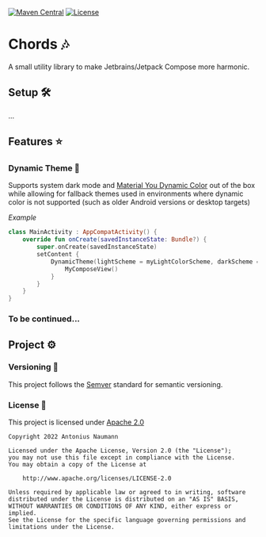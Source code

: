[![Maven Central](https://img.shields.io/maven-central/v/dev.antonius/chords)](https://search.maven.org/artifact/dev.antonius/chords)
[![License](https://img.shields.io/badge/License-Apache%202.0-blue.svg)](http://www.apache.org/licenses/LICENSE-2.0)

# Chords 🎶
A small utility library to make Jetbrains/Jetpack Compose more harmonic.

## Setup 🛠
...

## Features ⭐️
### Dynamic Theme 🎨
Supports system dark mode and [Material You Dynamic Color](https://m3.material.io/styles/color/dynamic-color/overview) out of the box while allowing for fallback themes used in environments where dynamic color is not supported (such as older Android versions or desktop targets)

*Example*
```kotlin
class MainActivity : AppCompatActivity() {
    override fun onCreate(savedInstanceState: Bundle?) {
        super.onCreate(savedInstanceState)
        setContent {
            DynamicTheme(lightScheme = myLightColorScheme, darkScheme = myDarkColorScheme) {
                MyComposeView()
            }
        }
    }
}
```

### To be continued...

## Project ⚙️
### Versioning 📜
This project follows the [Semver](https://semver.org) standard for semantic versioning.

### License 📃
This project is licensed under [Apache 2.0](http://www.apache.org/licenses/LICENSE-2.0)

```
Copyright 2022 Antonius Naumann

Licensed under the Apache License, Version 2.0 (the "License");
you may not use this file except in compliance with the License.
You may obtain a copy of the License at

    http://www.apache.org/licenses/LICENSE-2.0

Unless required by applicable law or agreed to in writing, software
distributed under the License is distributed on an "AS IS" BASIS,
WITHOUT WARRANTIES OR CONDITIONS OF ANY KIND, either express or implied.
See the License for the specific language governing permissions and
limitations under the License.
```
